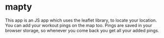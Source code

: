 # mapty
This app is an JS app which uses the leaflet library, to locate your location.
You can add your workout pings on the map too.
Pings are saved in your browser storage, so whenever you come back you get all your added pings.
